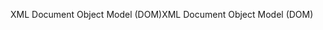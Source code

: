 <span data-ttu-id="d7537-101">XML Document Object Model (DOM)</span><span class="sxs-lookup"><span data-stu-id="d7537-101">XML Document Object Model (DOM)</span></span>